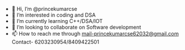- 👋 Hi, I’m @princekumarcse
- 👀 I’m interested in coding and DSA
- 🌱 I’m currently learning C++/DSA/IOT
- 💞️ I’m looking to collaborate on Software development
- 📫 How to reach me through mail-princekumarcse62032@gmail.com
Contact- 6203230954/8409422501

<!---
princekumarcse/princekumarcse is a ✨ special ✨ repository because its `README.md` (this file) appears on your GitHub profile.
You can click the Preview link to take a look at your changes.
--->
